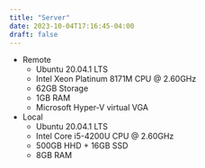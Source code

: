 ```yaml
---
title: "Server"
date: 2023-10-04T17:16:45-04:00
draft: false
---
```


 - Remote
   - Ubuntu 20.04.1 LTS 
   - Intel Xeon Platinum 8171M CPU @ 2.60GHz
   - 62GB Storage
   - 1GB RAM
   - Microsoft Hyper-V virtual VGA
 - Local
   - Ubuntu 20.04.1 LTS 
   - Intel Core i5-4200U CPU @ 2.60GHz
   - 500GB HHD + 16GB SSD
   - 8GB RAM